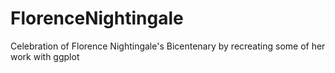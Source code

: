 # FlorenceNightingale
Celebration of Florence Nightingale's Bicentenary by recreating some of her work with ggplot

